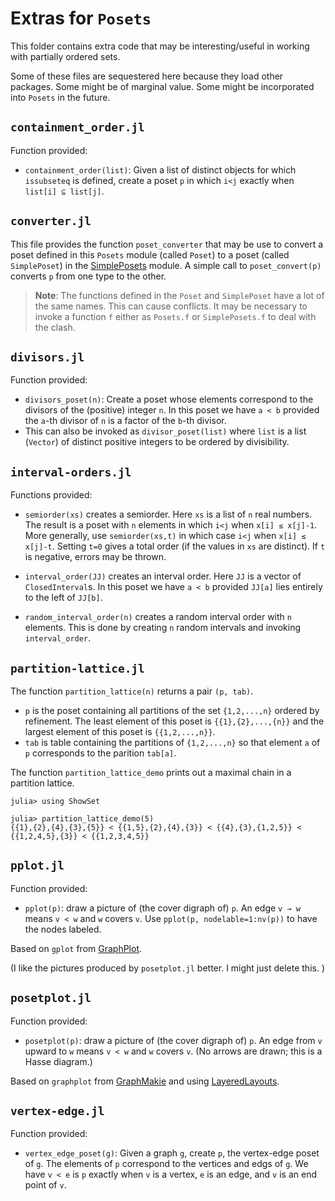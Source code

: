 # Extras for `Posets`

This folder contains extra code that may be interesting/useful
in working with partially ordered sets. 

Some of these files are sequestered here
because they load other packages. Some might be of marginal value. Some
might be incorporated into `Posets` in the future. 


## `containment_order.jl`

Function provided:

*  `containment_order(list)`:
  Given a list of distinct objects for which `issubseteq` is defined, 
  create a poset `p` in which `i<j` exactly when `list[i] ⊆ list[j]`.

## `converter.jl`

This file provides the function `poset_converter` that may be use to convert a poset
defined in this `Posets` module (called `Poset`) to a poset (called `SimplePoset`)
in the [SimplePosets](https://github.com/scheinerman/SimplePosets.jl) module.
A simple call to `poset_convert(p)` converts `p` from one
type to the other. 

> **Note**: The functions defined in the `Poset` and `SimplePoset` have a lot of the same names. This can cause conflicts. It may be necessary to invoke a function `f` either as `Posets.f` or `SimplePosets.f` to deal with the clash. 

## `divisors.jl`

Function provided:

* `divisors_poset(n)`: Create a poset whose elements correspond to the divisors of 
  the (positive) integer `n`. In this poset we have `a < b` provided the `a`-th divisor of `n`
  is a factor of the `b`-th divisor. 
* This can also be invoked as `divisor_poset(list)` where `list` is a list (`Vector`) of 
distinct positive integers to be ordered by divisibility. 


## `interval-orders.jl`

Functions provided:

* `semiorder(xs)` creates a semiorder. Here `xs` is a list of `n` real numbers. 
The result is a poset with `n` elements in which `i<j` when `x[i] ≤ x[j]-1`. 
More generally, use `semiorder(xs,t)` in which case `i<j` when `x[i] ≤ x[j]-t`. 
Setting `t=0` gives a total order (if the values in `xs` are distinct). 
If `t` is negative, errors may be thrown. 

* `interval_order(JJ)` creates an interval order. Here `JJ` is a vector of
`ClosedInterval`s. In this poset we have `a < b` provided `JJ[a]` lies entirely
to the left of `JJ[b]`.

* `random_interval_order(n)` creates a random interval order with `n` elements. This is done by
creating `n` random intervals and invoking `interval_order`. 

## `partition-lattice.jl`

The function `partition_lattice(n)` returns a pair `(p, tab)`. 
* `p` is the poset containing all partitions of the set `{1,2,...,n}` ordered by refinement. 
  The least element of this poset is `{{1},{2},...,{n}}` and the largest element of this poset is `{{1,2,...,n}}`.
* `tab` is table containing the partitions of `{1,2,...,n}` so that element `a` of `p` 
  corresponds to the parition `tab[a]`.

The function `partition_lattice_demo` prints out a maximal chain in a partition lattice. 
```
julia> using ShowSet

julia> partition_lattice_demo(5)
{{1},{2},{4},{3},{5}} < {{1,5},{2},{4},{3}} < {{4},{3},{1,2,5}} < {{1,2,4,5},{3}} < {{1,2,3,4,5}}
```



## `pplot.jl`

Function provided:
* `pplot(p)`: draw a picture of (the cover digraph of) `p`. An edge `v → w` means 
`v < w` and `w` covers `v`. Use `pplot(p, nodelable=1:nv(p))` to have the nodes labeled.

Based on `gplot` from [GraphPlot](https://github.com/JuliaGraphs/GraphPlot.jl).

(I like the pictures produced by `posetplot.jl` better. I might just delete this. )

## `posetplot.jl`

Function provided:
* `posetplot(p)`: draw a picture of (the cover digraph of) `p`. An edge from `v` upward to `w`
  means `v < w` and `w` covers `v`. (No arrows are drawn; this is a Hasse diagram.)

Based on `graphplot` from [GraphMakie](https://graph.makie.org/stable/) and using [LayeredLayouts](https://github.com/oxinabox/LayeredLayouts.jl).


## `vertex-edge.jl`

Function provided:

* `vertex_edge_poset(g)`: Given a graph `g`, create `p`, the vertex-edge poset of `g`.
  The elements of `p` correspond to the vertices and edgs of
  `g`. We have `v < e` is `p` exactly when `v` is a vertex, 
  `e` is an edge, and `v` is an end point of `v`.